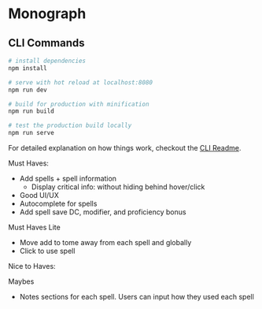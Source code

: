 # Monograph

## CLI Commands

``` bash
# install dependencies
npm install

# serve with hot reload at localhost:8080
npm run dev

# build for production with minification
npm run build

# test the production build locally
npm run serve
```

For detailed explanation on how things work, checkout the [CLI Readme](https://github.com/developit/preact-cli/blob/master/README.md).

Must Haves:
- Add spells + spell information
  - Display critical info: without hiding behind hover/click
- Good UI/UX
- Autocomplete for spells
- Add spell save DC, modifier, and proficiency bonus

Must Haves Lite
- Move add to tome away from each spell and globally
- Click to use spell


Nice to Haves:

Maybes
- Notes sections for each spell. Users can input how they used each spell

